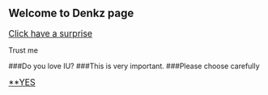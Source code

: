 ## Welcome to Denkz page
<a href="https://www.youtube.com/watch?v=y4iyuYbgt0I" target="_blank"><big>Click have a surprise</big></a>

Trust me

###Do you love IU?
###This is very important.
###Please choose carefully

<a href="https://denkz24.github.io/Page2/" target="_blank"><big>**YES</big></a>








